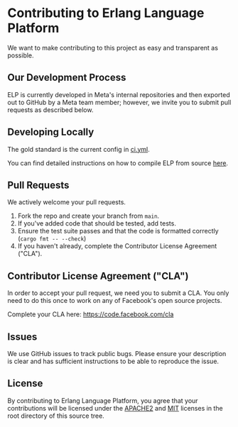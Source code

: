 # Contributing to Erlang Language Platform

We want to make contributing to this project as easy and transparent as possible.

## Our Development Process

ELP is currently developed in Meta's internal repositories and then exported
out to GitHub by a Meta team member; however, we invite you to submit pull
requests as described below.

## Developing Locally

The gold standard is the current config in [ci.yml](.github/workflows/ci.yml).

You can find detailed instructions on how to compile ELP from source [here](./website/docs/get-started/install.md).

## Pull Requests

We actively welcome your pull requests.

1. Fork the repo and create your branch from `main`.
2. If you've added code that should be tested, add tests.
3. Ensure the test suite passes and that the code is formatted correctly (`cargo fmt -- --check`)
4. If you haven't already, complete the Contributor License Agreement ("CLA").

## Contributor License Agreement ("CLA")

In order to accept your pull request, we need you to submit a CLA. You only need
to do this once to work on any of Facebook's open source projects.

Complete your CLA here: <https://code.facebook.com/cla>

## Issues

We use GitHub issues to track public bugs. Please ensure your description is
clear and has sufficient instructions to be able to reproduce the issue.

## License

By contributing to Erlang Language Platform, you agree that your contributions will be
licensed under the [APACHE2](LICENSE-APACHE) and [MIT](LICENSE-MIT) licenses in the root
directory of this source tree.
